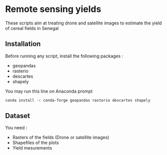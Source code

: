# Remote sensing yields
These scripts aim at treating drone and satellite images to estimate the yield of cereal fields in Senegal

## Installation
Before running any script, install the following packages : 
* geopandas
* rasterio
* descartes
* shapely

You may run this line on Anaconda prompt

```bash
conda install -c conda-forge geopandas rasterio descartes shapely
```

## Dataset
You need : 
* Rasters of the fields (Drone or satellite images)
* Shapefiles of the plots
* Yield mesurements

